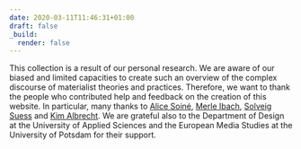 ```yaml
---
date: 2020-03-11T11:46:31+01:00
draft: false
_build:
  render: false
---
```


This collection is a result of our personal research. We are aware of our biased and limited capacities to create such an overview of the complex discourse of materialist theories and practices. Therefore, we want to thank the people who contributed help and feedback on the creation of this website. In particular, many thanks to <a href="http://www.zem-brandenburg.de/en/sensing/forschungsprojekte/soine.html">Alice Soiné</a>, <a href="http://www.merle-ibach.de">Merle Ibach</a>, <a href="https://twitter.com/solveigsuess?lang=en">Solveig Suess</a> and <a href="https://www.kimalbrecht.com/vis/">Kim Albrecht</a>. We are grateful also to the Department of Design at the University of Applied Sciences and the European Media Studies at the University of Potsdam for their support.

